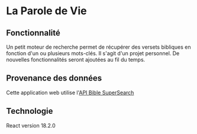 # La Parole de Vie

## Fonctionnalité 
Un petit moteur de recherche permet de récupérer des versets bibliques en fonction d'un ou plusieurs mots-clés.
Il s'agit d'un projet personnel. De nouvelles fonctionnalités seront ajoutées au fil du temps.

## Provenance des données
Cette application web utilise l'[API Bible SuperSearch](https://www.biblesupersearch.com/)

## Technologie
React version 18.2.0